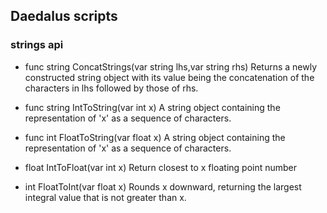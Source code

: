## Daedalus scripts

### strings api
* func string ConcatStrings(var string lhs,var string rhs)
Returns a newly constructed string object with its value being the concatenation of the characters in lhs followed by those of rhs.
* func string IntToString(var int x)
A string object containing the representation of 'x' as a sequence of characters.
* func int FloatToString(var float x)
A string object containing the representation of 'x' as a sequence of characters.

* float	IntToFloat(var int x)
Return closest to x floating point number
* int FloatToInt(var float x)
Rounds x downward, returning the largest integral value that is not greater than x.
